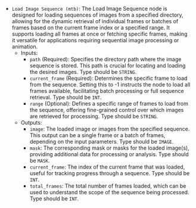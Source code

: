 - `Load Image Sequence (mtb)`: The Load Image Sequence node is designed for loading sequences of images from a specified directory, allowing for the dynamic retrieval of individual frames or batches of frames based on the current frame index or a specified range. It supports loading all frames at once or fetching specific frames, making it versatile for applications requiring sequential image processing or animation.
    - Inputs:
        - `path` (Required): Specifies the directory path where the image sequence is stored. This path is crucial for locating and loading the desired images. Type should be `STRING`.
        - `current_frame` (Required): Determines the specific frame to load from the sequence. Setting this to -1 instructs the node to load all frames available, facilitating batch processing or full sequence retrieval. Type should be `INT`.
        - `range` (Optional): Defines a specific range of frames to load from the sequence, offering fine-grained control over which images are retrieved for processing. Type should be `STRING`.
    - Outputs:
        - `image`: The loaded image or images from the specified sequence. This output can be a single frame or a batch of frames, depending on the input parameters. Type should be `IMAGE`.
        - `mask`: The corresponding mask or masks for the loaded image(s), providing additional data for processing or analysis. Type should be `MASK`.
        - `current_frame`: The index of the current frame that was loaded, useful for tracking progress through a sequence. Type should be `INT`.
        - `total_frames`: The total number of frames loaded, which can be used to understand the scope of the sequence being processed. Type should be `INT`.

